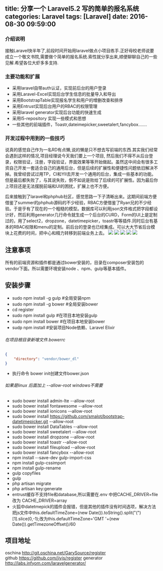 title: 分享一个 Laravel5.2 写的简单的报名系统
categories: Laravel
tags: [Laravel]
date: 2016-08-30 09:59:00
---
### 介绍说明
 接触Laravel快半年了,前段时间开始用laravel做点小项目练手.正好母校老师说要成立一个敬文书院,需要做个简单的报名系统.索性就分享出来,顺便聊聊自己的一些见解.希望各位大虾多多支持.
 
### 主要功能和扩展
*  采用laravel自带auth认证，实现前后台的用户登录
*  采用Laravel-Excel实现后台学生信息的批量导入和导出
*  采用BootstrapTable实现报名学生和用户的增删改查和排序
*  采用Entrust实现后台用户的RBAC的权限管理
*  采用laravel generator实现后台功能的快速生成
*  采用l5-repository 实现一些模式和思想
*  一些其他的前端插件，Toastr,dateimepicker,sweetalert,fancybox.......
<!-- more -->
### 开发过程中用到的一些技巧

说真的感觉自己作为一名RD有点懒,说的懒是只不想去写前端的东西.其实我们经常会遇到这样的情况,项目经理说今天我们要上一个项目, 然后我们不得不从后台登录，权限验证，注册，字段验证，界面效果等等开始做起。虽然这中间会有很多工资自己开发一套适合自己的通用后台，但是后续的扩展性和便捷性问题依旧解决不掉。我曾经尝试过用TP，CI和YII去开发一个通用的后台，集成一些基本的功能。但是最后都失败了，与其说失败，倒不如说是败给了后续的可扩展性。因为最后你上项目还是无法摆脱前端和UI的困扰，扩展上也不方便。

后来接触到了laravel和phphub社区，感觉思路一下子清晰出来。这期间前端方便借鉴了summer的phphub源码的不少经验，RBAC方便借鉴了Ryan兄的不少经验。于是乎有了现在的一个粗糙的模型。数据库可以利用json文件格式把字段都设计好，然后利用generator几行命令就生成一个后台的CURD，Form的UI上是定制过的，用了select2，dropzone，datetimepicker，toastr等等插件.同时后台有基本的RBAC权限和menu的定制。前后台的登录也已经集成。可以大大节省后台模块上花费的时间，把中心和精力转移到前端业务上去。
![](http://register.yearn.cc/demopic/index.png)
![](http://register.yearn.cc/demopic/admin.png)
![](http://register.yearn.cc/demopic/excel.png)
![](http://register.yearn.cc/demopic/import.png)
![](http://register.yearn.cc/demopic/register.png)

## 注意事项

所有的前端资源和插件都是通过bower安装的，目录在composer安装包的vendor下面。所以需要环境安装node 、npm、gulp等基本插件。

## 安装步骤
* sudo npm install -g gulp      #全局安装npm
* sudo npm install -g bower     #全局安装bower
* cd register
* sudo npm install gulp   #在项目本地安装gulp
* sudo npm install bower  #在项目本地安装bower
* sudp npm install        #安装项目Node依赖、Laravel Elixir

###### 在项目根目录新增文件.bowerrc

```json
{
    "directory": "vendor/bower_dl"
}
```
* 执行命令 bower init创建文件bower.json


###### 如果是linux 后面加上 --allow-root  windows不需要

*  sudo bower install admin-lte --allow-root
*  sudo bower install fontawesome --allow-root
*  sudo bower install ionicons --allow-root
*  sudo bower install https://github.com/smalot/bootstrap-datetimepicker.git --allow-root
*  sudo bower install DataTables --allow-root
*  sudo bower install sweetalert --allow-root
*  sudo bower install dropzone --allow-root
*  sudo bower install toastr --allow-root
*  sudo bower install fileupload --allow-root
*  sudo bower install fancybox --allow-root
*  npm install --save-dev gulp-import-css
*  npm install gulp-cssimport
*  npm install gulp-rename
*  gulp copyfiles
*  gulp
*  php artisan migrate
*  php artisan key:generate
*  entrust缓存不支持file和database,所以需要在.env 中把CACHE_DRIVER=file 改为 CACHE_DRIVER=array
* 火狐中datetmepick的插件会报错，但是其他的插件没有时间选项，解决方法把js文件中this.defaultTimeZone=(new Date()).toString().split("(")[1].slice(0,-1);改为this.defaultTimeZone='GMT '+(new Date()).getTimezoneOffset()/60


## 项目地址
oschina http://git.oschina.net/GarySource/register   
github  https://github.com/jiyis/register
generator   http://labs.infyom.com/laravelgenerator/
